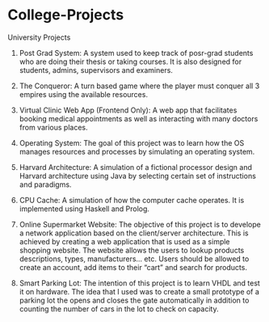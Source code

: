 # College-Projects
University Projects

1) Post Grad System: 
   A system used to keep track of posr-grad students who are doing their thesis or taking courses. It is also designed for students, admins, supervisors and examiners.
   
2) The Conqueror: 
   A turn based game where the player must conquer all 3 empires using the available resources.

3) Virtual Clinic Web App (Frontend Only): 
   A web app that facilitates booking medical appointments as well as interacting with many doctors from various places.
   
4) Operating System: 
   The goal of this project was to learn how the OS manages resources and processes by simulating an operating system.
  
5) Harvard Architecture: 
    A simulation of a fictional processor design and Harvard architecture using Java by selecting certain set of instructions and paradigms.
    
6) CPU Cache: 
   A simulation of how the computer cache operates. It is implemented using Haskell and Prolog.
   
7) Online Supermarket Website: 
   The objective of this project is to develope a network application based on the client/server architecture. This is achieved by creating a web application that is      used as a simple shopping website. The website allows the users to lookup products descriptions, types, manufacturers… etc. Users should be allowed to create an        account, add items to their “cart” and search for products.

8) Smart Parking Lot: 
   The intention of this project is to learn VHDL and test it on hardware. The idea that I used was to create a small prototype of a parking lot the opens and closes      the gate automatically in addition to counting the number of cars in the lot to check on capacity.

